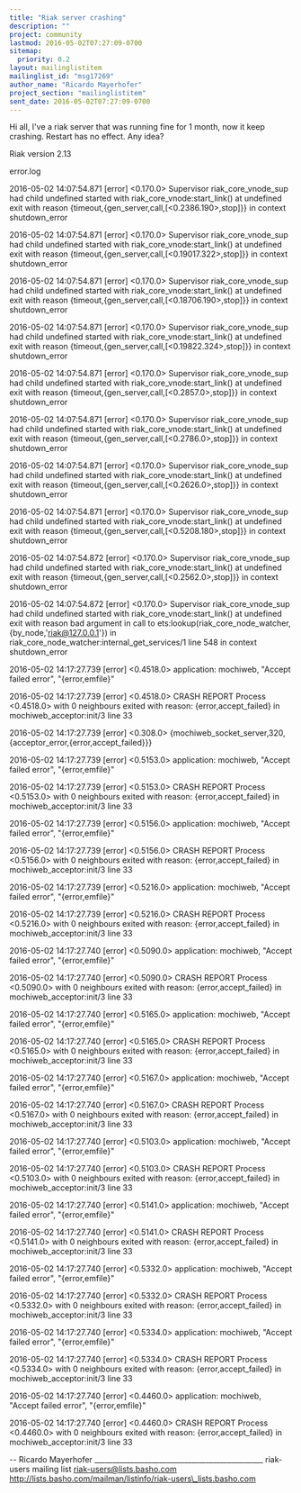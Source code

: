 ```yaml
---
title: "Riak server crashing"
description: ""
project: community
lastmod: 2016-05-02T07:27:09-0700
sitemap:
  priority: 0.2
layout: mailinglistitem
mailinglist_id: "msg17269"
author_name: "Ricardo Mayerhofer"
project_section: "mailinglistitem"
sent_date: 2016-05-02T07:27:09-0700
---
```



Hi all,
I've a riak server that was running fine for 1 month, now it keep crashing.
Restart has no effect. Any idea?

Riak version 2.13

error.log

2016-05-02 14:07:54.871 [error] <0.170.0> Supervisor riak\_core\_vnode\_sup
had child undefined started with riak\_core\_vnode:start\_link() at undefined
exit with reason {timeout,{gen\_server,call,[<0.2386.190>,stop]}} in context
shutdown\_error

2016-05-02 14:07:54.871 [error] <0.170.0> Supervisor riak\_core\_vnode\_sup
had child undefined started with riak\_core\_vnode:start\_link() at undefined
exit with reason {timeout,{gen\_server,call,[<0.19017.322>,stop]}} in
context shutdown\_error

2016-05-02 14:07:54.871 [error] <0.170.0> Supervisor riak\_core\_vnode\_sup
had child undefined started with riak\_core\_vnode:start\_link() at undefined
exit with reason {timeout,{gen\_server,call,[<0.18706.190>,stop]}} in
context shutdown\_error

2016-05-02 14:07:54.871 [error] <0.170.0> Supervisor riak\_core\_vnode\_sup
had child undefined started with riak\_core\_vnode:start\_link() at undefined
exit with reason {timeout,{gen\_server,call,[<0.19822.324>,stop]}} in
context shutdown\_error

2016-05-02 14:07:54.871 [error] <0.170.0> Supervisor riak\_core\_vnode\_sup
had child undefined started with riak\_core\_vnode:start\_link() at undefined
exit with reason {timeout,{gen\_server,call,[<0.2857.0>,stop]}} in context
shutdown\_error

2016-05-02 14:07:54.871 [error] <0.170.0> Supervisor riak\_core\_vnode\_sup
had child undefined started with riak\_core\_vnode:start\_link() at undefined
exit with reason {timeout,{gen\_server,call,[<0.2786.0>,stop]}} in context
shutdown\_error

2016-05-02 14:07:54.871 [error] <0.170.0> Supervisor riak\_core\_vnode\_sup
had child undefined started with riak\_core\_vnode:start\_link() at undefined
exit with reason {timeout,{gen\_server,call,[<0.2626.0>,stop]}} in context
shutdown\_error

2016-05-02 14:07:54.871 [error] <0.170.0> Supervisor riak\_core\_vnode\_sup
had child undefined started with riak\_core\_vnode:start\_link() at undefined
exit with reason {timeout,{gen\_server,call,[<0.5208.180>,stop]}} in context
shutdown\_error

2016-05-02 14:07:54.872 [error] <0.170.0> Supervisor riak\_core\_vnode\_sup
had child undefined started with riak\_core\_vnode:start\_link() at undefined
exit with reason {timeout,{gen\_server,call,[<0.2562.0>,stop]}} in context
shutdown\_error

2016-05-02 14:07:54.872 [error] <0.170.0> Supervisor riak\_core\_vnode\_sup
had child undefined started with riak\_core\_vnode:start\_link() at undefined
exit with reason bad argument in call to ets:lookup(riak\_core\_node\_watcher,
{by\_node,'riak@127.0.0.1'}) in
riak\_core\_node\_watcher:internal\_get\_services/1 line 548 in context
shutdown\_error

2016-05-02 14:17:27.739 [error] <0.4518.0> application: mochiweb, "Accept
failed error", "{error,emfile}"

2016-05-02 14:17:27.739 [error] <0.4518.0> CRASH REPORT Process <0.4518.0>
with 0 neighbours exited with reason: {error,accept\_failed} in
mochiweb\_acceptor:init/3 line 33

2016-05-02 14:17:27.739 [error] <0.308.0>
{mochiweb\_socket\_server,320,{acceptor\_error,{error,accept\_failed}}}

2016-05-02 14:17:27.739 [error] <0.5153.0> application: mochiweb, "Accept
failed error", "{error,emfile}"

2016-05-02 14:17:27.739 [error] <0.5153.0> CRASH REPORT Process <0.5153.0>
with 0 neighbours exited with reason: {error,accept\_failed} in
mochiweb\_acceptor:init/3 line 33

2016-05-02 14:17:27.739 [error] <0.5156.0> application: mochiweb, "Accept
failed error", "{error,emfile}"

2016-05-02 14:17:27.739 [error] <0.5156.0> CRASH REPORT Process <0.5156.0>
with 0 neighbours exited with reason: {error,accept\_failed} in
mochiweb\_acceptor:init/3 line 33

2016-05-02 14:17:27.739 [error] <0.5216.0> application: mochiweb, "Accept
failed error", "{error,emfile}"

2016-05-02 14:17:27.739 [error] <0.5216.0> CRASH REPORT Process <0.5216.0>
with 0 neighbours exited with reason: {error,accept\_failed} in
mochiweb\_acceptor:init/3 line 33

2016-05-02 14:17:27.740 [error] <0.5090.0> application: mochiweb, "Accept
failed error", "{error,emfile}"

2016-05-02 14:17:27.740 [error] <0.5090.0> CRASH REPORT Process <0.5090.0>
with 0 neighbours exited with reason: {error,accept\_failed} in
mochiweb\_acceptor:init/3 line 33

2016-05-02 14:17:27.740 [error] <0.5165.0> application: mochiweb, "Accept
failed error", "{error,emfile}"

2016-05-02 14:17:27.740 [error] <0.5165.0> CRASH REPORT Process <0.5165.0>
with 0 neighbours exited with reason: {error,accept\_failed} in
mochiweb\_acceptor:init/3 line 33

2016-05-02 14:17:27.740 [error] <0.5167.0> application: mochiweb, "Accept
failed error", "{error,emfile}"

2016-05-02 14:17:27.740 [error] <0.5167.0> CRASH REPORT Process <0.5167.0>
with 0 neighbours exited with reason: {error,accept\_failed} in
mochiweb\_acceptor:init/3 line 33

2016-05-02 14:17:27.740 [error] <0.5103.0> application: mochiweb, "Accept
failed error", "{error,emfile}"

2016-05-02 14:17:27.740 [error] <0.5103.0> CRASH REPORT Process <0.5103.0>
with 0 neighbours exited with reason: {error,accept\_failed} in
mochiweb\_acceptor:init/3 line 33

2016-05-02 14:17:27.740 [error] <0.5141.0> application: mochiweb, "Accept
failed error", "{error,emfile}"

2016-05-02 14:17:27.740 [error] <0.5141.0> CRASH REPORT Process <0.5141.0>
with 0 neighbours exited with reason: {error,accept\_failed} in
mochiweb\_acceptor:init/3 line 33

2016-05-02 14:17:27.740 [error] <0.5332.0> application: mochiweb, "Accept
failed error", "{error,emfile}"

2016-05-02 14:17:27.740 [error] <0.5332.0> CRASH REPORT Process <0.5332.0>
with 0 neighbours exited with reason: {error,accept\_failed} in
mochiweb\_acceptor:init/3 line 33

2016-05-02 14:17:27.740 [error] <0.5334.0> application: mochiweb, "Accept
failed error", "{error,emfile}"

2016-05-02 14:17:27.740 [error] <0.5334.0> CRASH REPORT Process <0.5334.0>
with 0 neighbours exited with reason: {error,accept\_failed} in
mochiweb\_acceptor:init/3 line 33

2016-05-02 14:17:27.740 [error] <0.4460.0> application: mochiweb, "Accept
failed error", "{error,emfile}"

2016-05-02 14:17:27.740 [error] <0.4460.0> CRASH REPORT Process <0.4460.0>
with 0 neighbours exited with reason: {error,accept\_failed} in
mochiweb\_acceptor:init/3 line 33



-- 
Ricardo Mayerhofer
\_\_\_\_\_\_\_\_\_\_\_\_\_\_\_\_\_\_\_\_\_\_\_\_\_\_\_\_\_\_\_\_\_\_\_\_\_\_\_\_\_\_\_\_\_\_\_
riak-users mailing list
riak-users@lists.basho.com
http://lists.basho.com/mailman/listinfo/riak-users\_lists.basho.com

